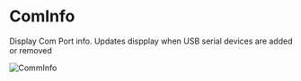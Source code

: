 # ComInfo
Display Com Port info. Updates dispplay when USB serial devices are added or removed


![CommInfo](https://github.com/schiltz3/ComInfo/assets/45466247/1abd68ea-c5ed-42fb-a45c-44efa765a0b2)
